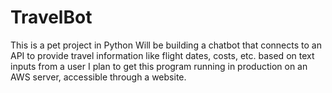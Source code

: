 # TravelBot
This is a pet project in Python
Will be building a chatbot that connects to an API to provide travel information like flight dates, costs, etc. based on text inputs from a user
I plan to get this program running in production on an AWS server, accessible through a website.
